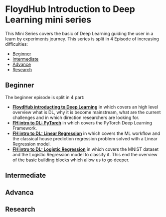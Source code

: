 # FloydHub Introduction to Deep Learning mini series

This Mini Series covers the basic of Deep Learning guiding the user in a learn by experiments journey. This series is split in 4 Episode of increasing difficulties:

- [Beginner](beginner/)
- [Intermediate](intermediate/)
- [Advance](advance/)
- [Research](research/)

## Beginner
The beginner episode is split in 4 part:
- [**FloydHub introducting to Deep Learning**](beginner/0.FH-intro-to-DL/) in which covers an high level overview what is DL, why it is become mainstream, what are the current challenges and in which direction researchers are looking for.
- [**FH intro to DL: PyTorch**](beginner/1.PyTorch/) in which covers the PyTorch Deep Learning Framework.
- [**FH intro to DL: Linear Regression**](beginner/2.Linear-Regression/) in which covers the ML workflow and the classical house prediction regression problem solved with a Linear Regression model.
- [**FH intro to DL: Logistic Regression**](beginner/3.Logistic-Regression/) in which covers the MNIST dataset and the Logistic Regression model to classify it. This end the overview of the basic building blocks which allow us to go deeper.


## Intermediate

## Advanca

## Research
